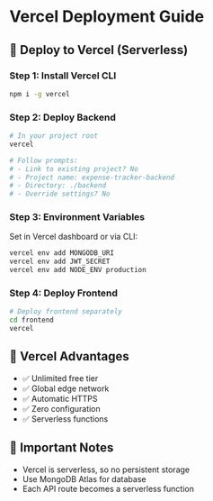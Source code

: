 # Vercel Deployment Guide

## 🚀 Deploy to Vercel (Serverless)

### Step 1: Install Vercel CLI
```bash
npm i -g vercel
```

### Step 2: Deploy Backend
```bash
# In your project root
vercel

# Follow prompts:
# - Link to existing project? No
# - Project name: expense-tracker-backend
# - Directory: ./backend
# - Override settings? No
```

### Step 3: Environment Variables
Set in Vercel dashboard or via CLI:
```bash
vercel env add MONGODB_URI
vercel env add JWT_SECRET
vercel env add NODE_ENV production
```

### Step 4: Deploy Frontend
```bash
# Deploy frontend separately
cd frontend
vercel
```

## 🎯 Vercel Advantages
- ✅ Unlimited free tier
- ✅ Global edge network
- ✅ Automatic HTTPS
- ✅ Zero configuration
- ✅ Serverless functions

## 📝 Important Notes
- Vercel is serverless, so no persistent storage
- Use MongoDB Atlas for database
- Each API route becomes a serverless function